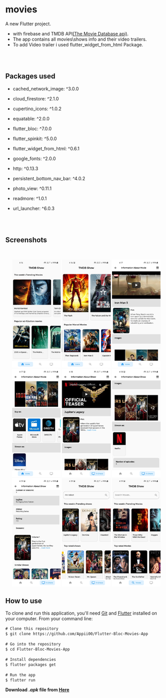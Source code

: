 # movies

A new Flutter project.

- with firebase and TMDB API[(The Movie Database api)](https://developers.themoviedb.org/3).
- The app contains all movies\shows info and their video trailers.
- To add Video trailer i used flutter_widget_from_html Package.

<br>
<br>

## Packages used

- cached_network_image: ^3.0.0
- cloud_firestore: ^2.1.0
- cupertino_icons: ^1.0.2
- equatable: ^2.0.0
- flutter_bloc: ^7.0.0
- flutter_spinkit: ^5.0.0
- flutter_widget_from_html: ^0.6.1
- google_fonts: ^2.0.0
- http: ^0.13.3
- persistent_bottom_nav_bar: ^4.0.2
- photo_view: ^0.11.1
- readmore: ^1.0.1
- url_launcher: ^6.0.3

  <br>
  <br>

## Screenshots

 <br>
  
<p align="center">
<img src="screenshots/Screenshot_20210516-161624.jpg" width="30%">
<img src="screenshots/Screenshot_20210516-161645.jpg" width="30%">
<img src="screenshots/Screenshot_20210516-161708.jpg" width="30%">
<img src="screenshots/Screenshot_20210516-161718.jpg" width="30%">
<img src="screenshots/Screenshot_20210516-161847.jpg" width="30%">
<img src="screenshots/Screenshot_20210516-161853.jpg" width="30%">
<img src="screenshots/Screenshot_20210516-161902.jpg" width="30%">
<img src="screenshots/Screenshot_20210516-161939.jpg" width="30%">
<img src="screenshots/Screenshot_20210516-161919.jpg" width="30%">
</p>

## How to use

To clone and run this application, you'll need [Git](https://git-scm.com/downloads) and [Flutter](https://flutter.dev/docs/get-started/install) installed on your computer. From your command line:

```
# Clone this repository
$ git clone https://github.com/Appii00/Flutter-Bloc-Movies-App

# Go into the repository
$ cd Flutter-Bloc-Movies-App

# Install dependencies
$ flutter packages get

# Run the app
$ flutter run
```

**Download _.apk_ file from [Here](https://mega.nz/file/381GnbwL#RTCqgC-ky9e2LGf1p4JS4ipE_kIlqrt1cMPWBonw3AI)**
